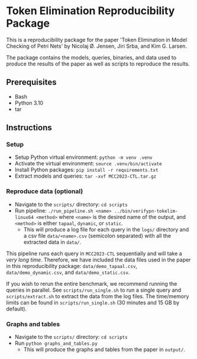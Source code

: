 # Token Elimination Reproducibility Package

This is a reproducibility package for the paper 'Token Elimination in Model Checking of Petri Nets' by Nicolaj Ø. Jensen, Jiri Srba, and Kim G. Larsen.

The package contains the models, queries, binaries, and data used to produce the results of the paper as well as scripts to reproduce the results.

## Prerequisites

- Bash
- Python 3.10
- tar

## Instructions

### Setup
- Setup Python virtual environment: `python -m venv .venv`
- Activate the virtual environment: `source .venv/bin/activate`
- Install Python packages: `pip install -r requirements.txt`
- Extract models and queries: `tar -xvf MCC2023-CTL.tar.gz`

### Reproduce data (optional)
- Navigate to the `scripts/` directory: `cd scripts`
- Run pipeline: `./run_pipeline.sh <name> ../bin/verifypn-tokelim-linux64 <method>` where `<name>` is the desired name of the output, and `<method>` is either `tapaal`, `dynamic`, or `static`.
  - This will produce a log file for each query in the `logs/` directory and a csv file `data/<name>.csv` (semicolon separated) with all the extracted data in `data/`.

This pipeline runs each query in `MCC2023-CTL` sequentially and will take a _very long time_.
Therefore, we have included the data files used in the paper in this reproducibility package: `data/demo_tapaal.csv`, `data/demo_dynamic.csv`, and `data/demo_static.csv`.

If you wish to rerun the entire benchmark, we recommend running the queries in parallel. See `scripts/run_single.sh` to run a single query and `scripts/extract.sh` to extract the data from the log files.
The time/memory limits can be found in `scripts/run_single.sh` (30 minutes and 15 GB by default).

### Graphs and tables
- Navigate to the `scripts/` directory: `cd scripts`
- Run `python graphs_and_tables.py`
  - This will produce the graphs and tables from the paper in `output/`.
